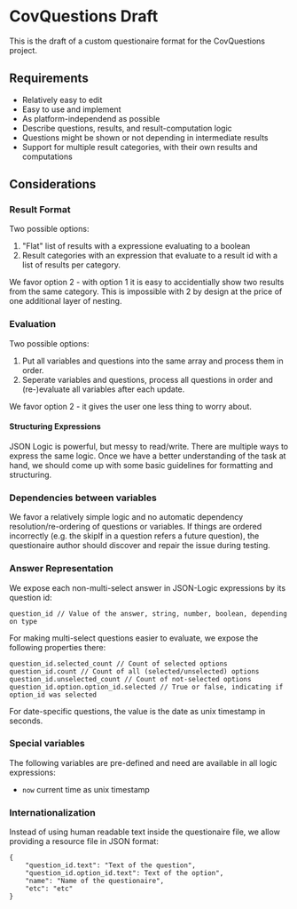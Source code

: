 # CovQuestions Draft

This is the draft of a custom questionaire format for the CovQuestions project.

## Requirements

* Relatively easy to edit
* Easy to use and implement
* As platform-independend as possible
* Describe questions, results, and result-computation logic
* Questions might be shown or not depending in intermediate results
* Support for multiple result categories, with their own results and computations

## Considerations

### Result Format

Two possible options: 
1. "Flat" list of results with a expressione evaluating to a boolean
2. Result categories with an expression that evaluate to a result id with a list of results per category.

We favor option 2 - with option 1 it is easy to accidentially show two results from the same category. This is impossible with 2 by design at the price of one additional layer of nesting.

### Evaluation

Two possible options: 
1. Put all variables and questions into the same array and process them in order.
2. Seperate variables and questions, process all questions in order and (re-)evaluate all variables after each update.

We favor option 2 - it gives the user one less thing to worry about.

#### Structuring Expressions

JSON Logic is powerful, but messy to read/write. There are multiple ways to express the same logic.
Once we have a better understanding of the task at hand, we should come up with some basic guidelines for
formatting and structuring.

### Dependencies between variables

We favor a relatively simple logic and no automatic dependency resolution/re-ordering of questions or variables. 
If things are ordered incorrectly (e.g. the skipIf in a question refers a future question), the questionaire author should discover and repair the issue during testing.

### Answer Representation

We expose each non-multi-select answer in JSON-Logic expressions by its question id:

```
question_id // Value of the answer, string, number, boolean, depending on type
```

For making multi-select questions easier to evaluate, we expose the following properties there:

```
question_id.selected_count // Count of selected options
question_id.count // Count of all (selected/unselected) options
question_id.unselected_count // Count of not-selected options
question_id.option.option_id.selected // True or false, indicating if option_id was selected
```

For date-specific questions, the value is the date as unix timestamp in seconds.

### Special variables

The following variables are pre-defined and need are available in all logic expressions:
* `now` current time as unix timestamp

### Internationalization

Instead of using human readable text inside the questionaire file, we allow providing a resource file in JSON format:

```
{
    "question_id.text": "Text of the question",
    "question_id.option_id.text": Text of the option",
    "name": "Name of the questionaire",
    "etc": "etc"
}
```
